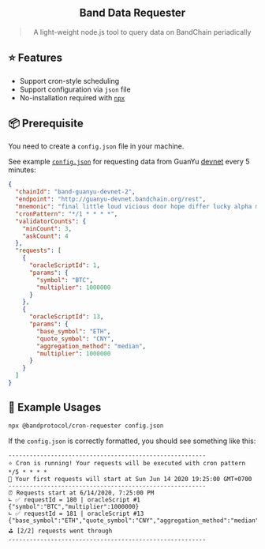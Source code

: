  <div align="center">
 <!-- <img align="center" width="180" src="https://i.imgur.com/62VsVXD.png" /> -->
  <h2>Band Data Requester</h2>
  <blockquote>A light-weight node.js tool to query data on BandChain periadically</blockquote>
</div>

## ⭐️ Features

- Support cron-style scheduling
- Support configuration via `json` file
- No-installation required with [`npx`](https://www.npmjs.com/package/npx)

## 📦 Prerequisite

You need to create a `config.json` file in your machine.

See example [`config.json`](./config.js) for requesting data from GuanYu [devnet](https://guanyu-devnet.cosmoscan.io/) every 5 minutes:

```json
{
  "chainId": "band-guanyu-devnet-2",
  "endpoint": "http://guanyu-devnet.bandchain.org/rest",
  "mnemonic": "final little loud vicious door hope differ lucky alpha morning clog oval milk repair off course indicate stumble remove nest position journey throw crane",
  "cronPattern": "*/1 * * * *",
  "validatorCounts": {
    "minCount": 3,
    "askCount": 4
  },
  "requests": [
    {
      "oracleScriptId": 1,
      "params": {
        "symbol": "BTC",
        "multiplier": 1000000
      }
    },
    {
      "oracleScriptId": 13,
      "params": {
        "base_symbol": "ETH",
        "quote_symbol": "CNY",
        "aggregation_method": "median",
        "multiplier": 1000000
      }
    }
  ]
}

```

## 💎 Example Usages

```bash
npx @bandprotocol/cron-requester config.json
```

If the `config.json` is correctly formatted, you should see something like this:

```
--------------------------------------------------------
⭐️ Cron is running! Your requests will be executed with cron pattern */5 * * * *
📆 Your first requests will start at Sun Jun 14 2020 19:25:00 GMT+0700
--------------------------------------------------------
⏰ Requests start at 6/14/2020, 7:25:00 PM
∟ ✅ requestId = 180 | oracleScript #1 {"symbol":"BTC","multiplier":1000000}
∟ ✅ requestId = 181 | oracleScript #13 {"base_symbol":"ETH","quote_symbol":"CNY","aggregation_method":"median","multiplier":1000000}
⛳️ [2/2] requests went through
--------------------------------------------------------
```
